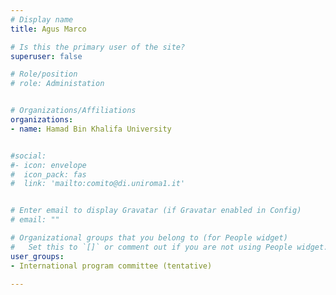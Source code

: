 ```yaml
---
# Display name
title: Agus Marco

# Is this the primary user of the site?
superuser: false

# Role/position
# role: Administation


# Organizations/Affiliations
organizations:
- name: Hamad Bin Khalifa University


#social:
#- icon: envelope
#  icon_pack: fas
#  link: 'mailto:comito@di.uniroma1.it'


# Enter email to display Gravatar (if Gravatar enabled in Config)
# email: ""

# Organizational groups that you belong to (for People widget)
#   Set this to `[]` or comment out if you are not using People widget.
user_groups:
- International program committee (tentative)

---
```

